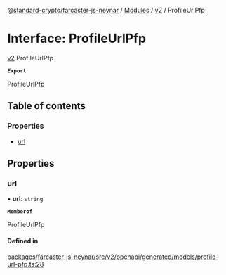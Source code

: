 [@standard-crypto/farcaster-js-neynar](../README.md) / [Modules](../modules.md) / [v2](../modules/v2.md) / ProfileUrlPfp

# Interface: ProfileUrlPfp

[v2](../modules/v2.md).ProfileUrlPfp

**`Export`**

ProfileUrlPfp

## Table of contents

### Properties

- [url](v2.ProfileUrlPfp.md#url)

## Properties

### url

• **url**: `string`

**`Memberof`**

ProfileUrlPfp

#### Defined in

[packages/farcaster-js-neynar/src/v2/openapi/generated/models/profile-url-pfp.ts:28](https://github.com/standard-crypto/farcaster-js/blob/main/packages/farcaster-js-neynar/src/v2/openapi/generated/models/profile-url-pfp.ts#L28)
